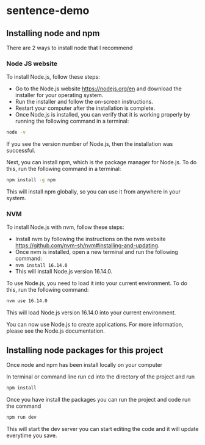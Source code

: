 # sentence-demo

## Installing node and npm 
There are 2 ways to install node that I recommend 

### Node JS website
To install Node.js, follow these steps:

- Go to the Node.js website https://nodejs.org/en and download the installer for your operating system.
- Run the installer and follow the on-screen instructions.
- Restart your computer after the installation is complete.
- Once Node.js is installed, you can verify that it is working properly by running the following command in a terminal:
```bash
node -v
```
If you see the version number of Node.js, then the installation was successful.

Next, you can install npm, which is the package manager for Node.js. To do this, run the following command in a terminal:
```bash
npm install -g npm
```
This will install npm globally, so you can use it from anywhere in your system.

### NVM

To install Node.js with nvm, follow these steps:

- Install nvm by following the instructions on the nvm website https://github.com/nvm-sh/nvm#installing-and-updating.
- Once nvm is installed, open a new terminal and run the following command:
- `nvm install 16.14.0`
- This will install Node.js version 16.14.0.

To use Node.js, you need to load it into your current environment. To do this, run the following command:
```bash
nvm use 16.14.0
```
This will load Node.js version 16.14.0 into your current environment.

You can now use Node.js to create applications. For more information, please see the Node.js documentation.


## Installing node packages for this project 

Once node and npm has been install locally on your computer

In terminal or command line run cd into the directory of the project and run 

```bash 
npm install
```

Once you have install the packages you can run the project and code run the command 
```bash 
npm run dev
```

This will start the dev server you can start editing the code and it will update everytime you save. 




